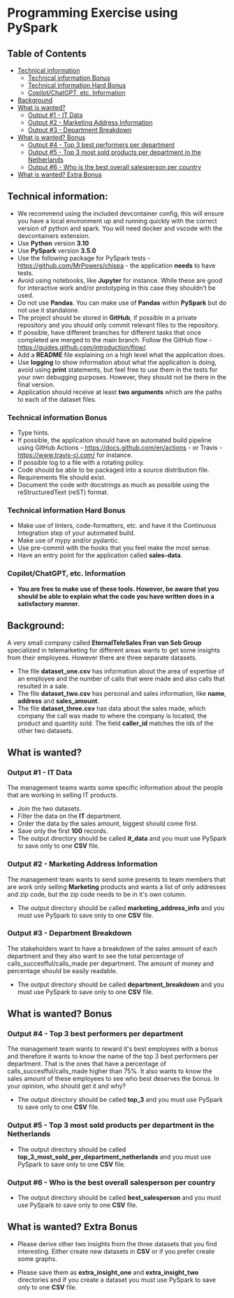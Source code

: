 # Programming Exercise using PySpark

## Table of Contents

- [Technical information](#technical-information)
    - [Technical information Bonus](#technical-information-bonus)
    - [Technical information Hard Bonus](#technical-information-hard-bonus)
    - [Copilot/ChatGPT, etc. Information](#copilotchatgpt-etc-information)
- [Background](#background)
- [What is wanted?](#what-is-wanted)
    - [Output #1 - IT Data](#output-1---it-data)
    - [Output #2 - Marketing Address Information](#output-2---marketing-address-information)
    - [Output #3 - Department Breakdown](#output-3---department-breakdown)
- [What is wanted? Bonus](#what-is-wanted-bonus)
    - [Output #4 - Top 3 best performers per department](#output-4---top-3-best-performers-per-department)
    - [Output #5 - Top 3 most sold products per department in the Netherlands](#output-5---top-3-most-sold-products-per-department-in-the-netherlands)
    - [Output #6 - Who is the best overall salesperson per country](#output-6---who-is-the-best-overall-salesperson-per-country)
- [What is wanted? Extra Bonus](#what-is-wanted-extra-bonus)

## Technical information:

- We recommend using the included devcontainer config, this will ensure you have a local environment up and running quickly with the correct version of python and spark. You will need docker and vscode with the devcontainers extension.
- Use **Python** version **3.10**
- Use **PySpark** version **3.5.0**
- Use the following package for PySpark tests - https://github.com/MrPowers/chispa - the application **needs** to have tests.
- Avoid using notebooks, like **Jupyter** for instance. While these are good for interactive work and/or prototyping in this case they shouldn't be used.
- Do not use **Pandas**. You can make use of **Pandas** within **PySpark** but do not use it standalone.
- The project should be stored in **GitHub**, if possible in a private repository and you should only commit relevant files to the repository.
- If possible, have different branches for different tasks that once completed are merged to the main branch. Follow the GitHub flow - https://guides.github.com/introduction/flow/.
- Add a **README** file explaining on a high level what the application does.
- Use **logging** to show information about what the application is doing, avoid using **print** statements, but feel free to use them in the tests for your own debugging purposes. However, they should not be there in the final version.
- Application should receive at least **two arguments** which are the paths to each of the dataset files.

### Technical information Bonus

- Type hints.
- If possible, the application should have an automated build pipeline using GitHub Actions - https://docs.github.com/en/actions - or Travis - https://www.travis-ci.com/ for instance.
- If possible log to a file with a rotating policy.
- Code should be able to be packaged into a source distribution file.
- Requirements file should exist.
- Document the code with docstrings as much as possible using the reStructuredText (reST) format.

### Technical information Hard Bonus

- Make use of linters, code-formatters, etc. and have it the Continuous Integration step of your automated build.
- Make use of mypy and/or pydantic.
- Use pre-commit with the hooks that you feel make the most sense.
- Have an entry point for the application called **sales-data**.

### Copilot/ChatGPT, etc. Information

- **You are free to make use of these tools. However, be aware that you should be able to explain what the code you have written does in a satisfactory manner.**

## Background:
A very small company called **EternalTeleSales Fran van Seb Group** specialized in telemarketing for different areas wants to get some insights from their employees. However there are three separate datasets.
- The file **dataset_one.csv** has information about the area of expertise of an employee and the number of calls that were made and also calls that resulted in a sale.
- The file **dataset_two.csv** has personal and sales information, like **name**, **address** and **sales_amount**.
- The file **dataset_three.csv** has data about the sales made, which company the call was made to where the company is located, the product and quantity sold. The field **caller_id** matches the ids of the other two datasets.

## What is wanted?

### Output #1 - **IT Data**

The management teams wants some specific information about the people that are working in selling IT products.

- Join the two datasets.
- Filter the data on the **IT** department.
- Order the data by the sales amount, biggest should come first.
- Save only the first **100** records.
- The output directory should be called **it_data** and you must use PySpark to save only to one **CSV** file.

### Output #2 - **Marketing Address Information**

The management team wants to send some presents to team members that are work only selling **Marketing** products and wants a list of only addresses and zip code, but the zip code needs to be in it's own column.

- The output directory should be called **marketing_address_info** and you must use PySpark to save only to one **CSV** file.

### Output #3 - **Department Breakdown**

The stakeholders want to have a breakdown of the sales amount of each department and they also want to see the total percentage of calls_succesfful/calls_made per department. The amount of money and percentage should be easily readable.

- The output directory should be called **department_breakdown** and you must use PySpark to save only to one **CSV** file.

## What is wanted? Bonus

### Output #4 - **Top 3 best performers per department**

The management team wants to reward it's best employees with a bonus and therefore it wants to know the name of the top 3 best performers per department. That is the ones that have a percentage of calls_succesfful/calls_made higher than 75%. It also wants to know the sales amount of these employees to see who best deserves the bonus. In your opinion, who should get it and why?

- The output directory should be called **top_3** and you must use PySpark to save only to one **CSV** file.

### Output #5 - **Top 3 most sold products per department in the Netherlands**

- The output directory should be called **top_3_most_sold_per_department_netherlands** and you must use PySpark to save only to one **CSV** file.

### Output #6 - **Who is the best overall salesperson per country**

- The output directory should be called **best_salesperson** and you must use PySpark to save only to one **CSV** file.

## What is wanted? Extra Bonus

- Please derive other two insights from the three datasets that you find interesting. Either create new datasets in **CSV** or if you prefer create some graphs.

- Please save them as **extra_insight_one** and **extra_insight_two** directories and if you create a dataset you must use PySpark to save only to one **CSV** file.
